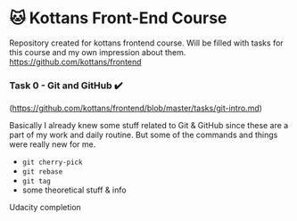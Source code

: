 # :cat: Kottans Front-End Course
Repository created for kottans frontend course. Will be filled with tasks for this course and my own impression about them.
https://github.com/kottans/frontend

### Task 0 - Git and GitHub :heavy_check_mark:
(https://github.com/kottans/frontend/blob/master/tasks/git-intro.md)

Basically I already knew some stuff related to Git & GitHub since these are a part of my work and daily routine. But some of the commands and things were really new for me.
  * `git cherry-pick`
  * `git rebase`
  * `git tag`
  * some theoretical stuff & info

Udacity completion



